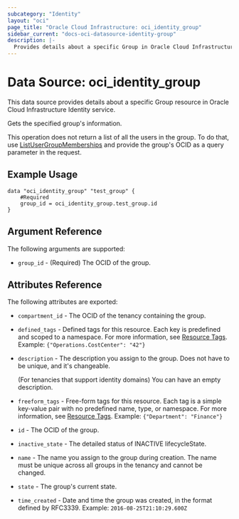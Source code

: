 ```yaml
---
subcategory: "Identity"
layout: "oci"
page_title: "Oracle Cloud Infrastructure: oci_identity_group"
sidebar_current: "docs-oci-datasource-identity-group"
description: |-
  Provides details about a specific Group in Oracle Cloud Infrastructure Identity service
---
```


# Data Source: oci_identity_group
This data source provides details about a specific Group resource in Oracle Cloud Infrastructure Identity service.

Gets the specified group's information.

This operation does not return a list of all the users in the group. To do that, use
[ListUserGroupMemberships](https://docs.cloud.oracle.com/iaas/api/#/en/identity/20160918/UserGroupMembership/ListUserGroupMemberships) and
provide the group's OCID as a query parameter in the request.


## Example Usage

```hcl
data "oci_identity_group" "test_group" {
	#Required
	group_id = oci_identity_group.test_group.id
}
```

## Argument Reference

The following arguments are supported:

* `group_id` - (Required) The OCID of the group.


## Attributes Reference

The following attributes are exported:

* `compartment_id` - The OCID of the tenancy containing the group.
* `defined_tags` - Defined tags for this resource. Each key is predefined and scoped to a namespace. For more information, see [Resource Tags](https://docs.cloud.oracle.com/iaas/Content/General/Concepts/resourcetags.htm). Example: `{"Operations.CostCenter": "42"}` 
* `description` - The description you assign to the group. Does not have to be unique, and it's changeable.

	(For tenancies that support identity domains) You can have an empty description. 
* `freeform_tags` - Free-form tags for this resource. Each tag is a simple key-value pair with no predefined name, type, or namespace. For more information, see [Resource Tags](https://docs.cloud.oracle.com/iaas/Content/General/Concepts/resourcetags.htm). Example: `{"Department": "Finance"}` 
* `id` - The OCID of the group.
* `inactive_state` - The detailed status of INACTIVE lifecycleState.
* `name` - The name you assign to the group during creation. The name must be unique across all groups in the tenancy and cannot be changed. 
* `state` - The group's current state.
* `time_created` - Date and time the group was created, in the format defined by RFC3339.  Example: `2016-08-25T21:10:29.600Z` 

